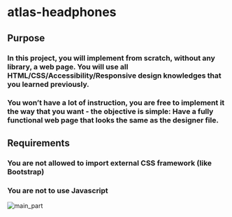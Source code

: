 # atlas-headphones
## Purpose
### In this project, you will implement from scratch, without any library, a web page. You will use all HTML/CSS/Accessibility/Responsive design knowledges that you learned previously.
### You won’t have a lot of instruction, you are free to implement it the way that you want - the objective is simple: Have a fully functional web page that looks the same as the designer file.
## Requirements
### You are not allowed to import external CSS framework (like Bootstrap)
### You are not to use Javascript

![main_part](https://github.com/user-attachments/assets/c4841160-84b0-4135-bd3b-846d18032519)
